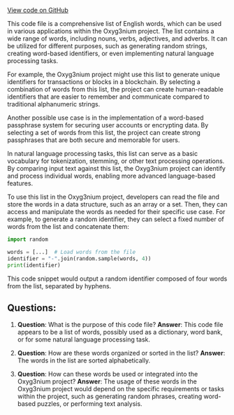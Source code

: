 [View code on GitHub](https://github.com/oxyg3nium/oxyg3nium/crypto/src/main/resources/bip39_english_wordlist.txt)

This code file is a comprehensive list of English words, which can be used in various applications within the Oxyg3nium project. The list contains a wide range of words, including nouns, verbs, adjectives, and adverbs. It can be utilized for different purposes, such as generating random strings, creating word-based identifiers, or even implementing natural language processing tasks.

For example, the Oxyg3nium project might use this list to generate unique identifiers for transactions or blocks in a blockchain. By selecting a combination of words from this list, the project can create human-readable identifiers that are easier to remember and communicate compared to traditional alphanumeric strings.

Another possible use case is in the implementation of a word-based passphrase system for securing user accounts or encrypting data. By selecting a set of words from this list, the project can create strong passphrases that are both secure and memorable for users.

In natural language processing tasks, this list can serve as a basic vocabulary for tokenization, stemming, or other text processing operations. By comparing input text against this list, the Oxyg3nium project can identify and process individual words, enabling more advanced language-based features.

To use this list in the Oxyg3nium project, developers can read the file and store the words in a data structure, such as an array or a set. Then, they can access and manipulate the words as needed for their specific use case. For example, to generate a random identifier, they can select a fixed number of words from the list and concatenate them:

```python
import random

words = [...]  # Load words from the file
identifier = "-".join(random.sample(words, 4))
print(identifier)
```

This code snippet would output a random identifier composed of four words from the list, separated by hyphens.
## Questions: 
 1. **Question**: What is the purpose of this code file?
   **Answer**: This code file appears to be a list of words, possibly used as a dictionary, word bank, or for some natural language processing task.

2. **Question**: How are these words organized or sorted in the list?
   **Answer**: The words in the list are sorted alphabetically.

3. **Question**: How can these words be used or integrated into the Oxyg3nium project?
   **Answer**: The usage of these words in the Oxyg3nium project would depend on the specific requirements or tasks within the project, such as generating random phrases, creating word-based puzzles, or performing text analysis.